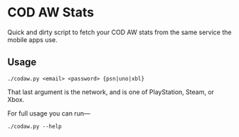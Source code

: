 # COD AW Stats

Quick and dirty script to fetch your COD AW stats from the same service the mobile apps use.

## Usage

	./codaw.py <email> <password> {psn|uno|xbl}

That last argument is the network, and is one of PlayStation, Steam, or Xbox.

For full usage you can run—

	./codaw.py --help
